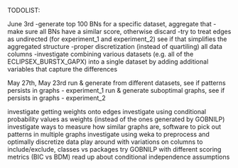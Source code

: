 TODOLIST:

June 3rd
-generate top 100 BNs for a specific dataset, aggregate that
	- make sure all BNs have a similar score, otherwise discard
-try to treat edges as undirected (for experiment_1 and experiment_2) see if that simplifies the aggregated structure
-proper discretization (instead of quartiling) all data columns
-investigate combining various datasets (e.g. all of the ECLIPSEX_BURSTX_GAPX) into a single dataset by adding additional variables that capture the differences

May 27th, May 23rd
run & generate from different datasets, see if patterns persists in graphs - experiment_1
run & generate suboptimal graphs, see if persists in graphs - experiment_2

investigate getting weights onto edges
investigate using conditional probability values as weights (instead of the ones generated by GOBNILP)
investigate ways to measure how similar graphs are, software to pick out patterns in multiple graphs
investigate using weka to preprocess and optimally discretize data
play around with variations on columns to include/exclude, classes vs packages
try GOBNILP with different scoring metrics (BIC vs BDM)
read up about conditional independence assumptions
